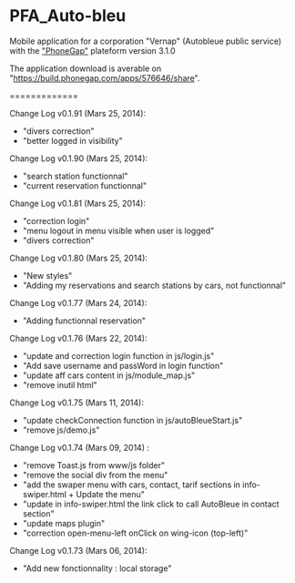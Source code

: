 PFA_Auto-bleu
=============
<p>Mobile application for a corporation "Vernap" (Autobleue public service) with the <a href="http://phonegap.com/">"PhoneGap"</a> plateform version 3.1.0</p>

The application download is averable on "https://build.phonegap.com/apps/576646/share".


=============

<p>Change Log v0.1.91 (Mars 25, 2014):
<ul>
    <li>"divers correction"</li>
	<li>"better logged in visibility"</li>
</ul></p>


<p>Change Log v0.1.90 (Mars 25, 2014):
<ul>
    <li>"search station functionnal"</li>
	<li>"current reservation functionnal"</li>
</ul></p>


<p>Change Log v0.1.81 (Mars 25, 2014):
<ul>
    <li>"correction login"</li>
	<li>"menu logout in menu visible when user is logged"</li>
	<li>"divers correction"</li>
</ul></p>

<p>Change Log v0.1.80 (Mars 25, 2014):
<ul>
    <li>"New styles"</li>
	<li>"Adding my reservations and search stations by cars, not functionnal"</li>
</ul></p>

<p>Change Log v0.1.77 (Mars 24, 2014):
<ul>
    <li>"Adding functionnal reservation"</li>
</ul></p>

<p>Change Log v0.1.76 (Mars 22, 2014):
<ul>
    <li>"update and correction login function in js/login.js"</li>
	<li>"Add save username and passWord in login function"</li>
	<li>"update aff cars content in js/module_map.js"</li>
	<li>"remove inutil html"</li>
</ul></p>

<p>Change Log v0.1.75 (Mars 11, 2014):
<ul>
    <li>"update checkConnection function in js/autoBleueStart.js"</li>
	<li>"remove js/demo.js"</li>
</ul></p>
	
<p>Change Log v0.1.74 (Mars 09, 2014) : 
<ul>
	<li>"remove Toast.js from www/js folder"</li>
	<li>"remove the social div from the menu"</li>
	<li>"add the swaper menu with cars, contact, tarif sections in info-swiper.html + Update the menu"</li>
	<li>"update in info-swiper.html the link click to call AutoBleue in contact section"</li>
	<li>"update maps plugin"</li>
	<li>"correction open-menu-left onClick on wing-icon (top-left)"</li>
</ul></p>

<p>Change Log v0.1.73 (Mars 06, 2014):
<ul>
	<li>"Add new fonctionnality : local storage"</li>
</ul></p>
